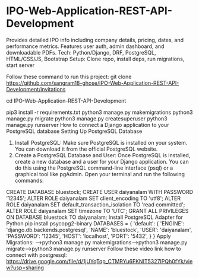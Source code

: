 # IPO-Web-Application-REST-API-Development
Provides detailed IPO info including company details, pricing, dates, and performance metrics. Features user auth, admin dashboard, and downloadable PDFs. 
Tech: Python/Django, DRF, PostgreSQL, HTML/CSS/JS, Bootstrap 
Setup: Clone repo, install deps, run migrations, start server

Follow these command to run this project:
 git clone 
https://github.com/sangram18-ghose/IPO-Web-Application-REST-API-Development/invitations

cd  IPO-Web-Application-REST-API-Development

 pip3 install -r requirements.txt python3 manage.py makemigrations python3 manage.py migrate python3
 manage.py createsuperuser python3 manage.py runserver
 How to connect a Django application to your PostgreSQL database
 Setting Up PostgreSQL Database
  1. Install PostgreSQL:
 Make sure PostgreSQL is installed on your system. You can download it from the official PostgreSQL
 website.
 2. Create a PostgreSQL Database and User:
 Once PostgreSQL is installed, create a new database and a user for your Django application. You can do
 this using the PostgreSQL command-line interface (psql) or a graphical tool like pgAdmin.
 Open your terminal and run the following commands:

 CREATE DATABASE bluestock; CREATE USER daiyanalam WITH PASSWORD '12345'; ALTER ROLE daiyanalam
 SET client_encoding TO 'utf8'; ALTER ROLE daiyanalam SET default_transaction_isolation TO 'read committed';
 ALTER ROLE daiyanalam SET timezone TO 'UTC'; GRANT ALL PRIVILEGES ON DATABASE bluestock TO
 daiyanalam;
 Install PostgreSQL Adapter for Python
 pip install psycopg2-binary
 DATABASES = { 'default': { 'ENGINE': 'django.db.backends.postgresql', 'NAME': 'bluestock', 'USER':
 'daiyanalam', 'PASSWORD': '12345', 'HOST': 'localhost', 'PORT': '5432', } }
 Apply Migrations: -->python3 manage.py makemigrations-->python3 manage.py migrate-->python3 manage.py runserver
 Follow these video link how to connect with postgresql:
 https://drive.google.com/file/d/1jUYqTqp_CTMRYu6FKNIT5327IPQh0fYk/view?usp=sharing
